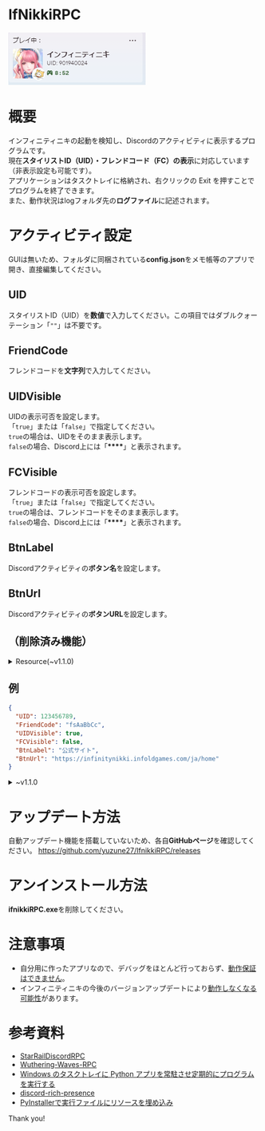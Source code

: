 # IfNikkiRPC

![Discord Rich Presence](./img/rpc.PNG)

# 概要
インフィニティニキの起動を検知し、Discordのアクティビティに表示するプログラムです。<br>
現在**スタイリストID（UID）・フレンドコード（FC）の表示**に対応しています（非表示設定も可能です）。<br>
アプリケーションはタスクトレイに格納され、右クリックの Exit を押すことでプログラムを終了できます。<br>
また、動作状況はlogフォルダ先の**ログファイル**に記述されます。

# アクティビティ設定
GUIは無いため、フォルダに同梱されている**config.json**をメモ帳等のアプリで開き、直接編集してください。

## UID
スタイリストID（UID）を**数値**で入力してください。この項目ではダブルクォーテーション「`""`」は不要です。

## FriendCode
フレンドコードを**文字列**で入力してください。

## UIDVisible
UIDの表示可否を設定します。<br>
「`true`」または「`false`」で指定してください。<br>
`true`の場合は、UIDをそのまま表示します。<br>
`false`の場合、Discord上には「__****__」と表示されます。

## FCVisible
フレンドコードの表示可否を設定します。<br>
「`true`」または「`false`」で指定してください。<br>
`true`の場合は、フレンドコードをそのまま表示します。<br>
`false`の場合、Discord上には「__****__」と表示されます。

## BtnLabel
Discordアクティビティの**ボタン名**を設定します。

## BtnUrl
Discordアクティビティの**ボタンURL**を設定します。

## （削除済み機能）
<details>
<summary>Resource(~v1.1.0)</summary>

インストール先フォルダのファイルからUIDを自動検出する手法を取っています。<br>
インフィニティニキのゲームリソースが保存されているフォルダを絶対パスで指定します。<br>
ディレクトリの移動は**バックスラッシュ2つ**「`\\`」を使ってください。

</details>

## 例
```json
{
  "UID": 123456789,
  "FriendCode": "fsAaBbCc",
  "UIDVisible": true,
  "FCVisible": false,
  "BtnLabel": "公式サイト",
  "BtnUrl": "https://infinitynikki.infoldgames.com/ja/home"
}
```

<details>
<summary>~v1.1.0</summary>

```json
{
  "Resource": "D:\\Program Files\\InfinityNikki\\",
  "UIDVisible": true,
  "BtnLabel": "公式サイト",
  "BtnUrl": "https://infinitynikki.infoldgames.com/ja/home"
}
```

</details>

# アップデート方法
自動アップデート機能を搭載していないため、各自**GitHubページ**を確認してください。
https://github.com/yuzune27/IfnikkiRPC/releases

# アンインストール方法
**ifnikkiRPC.exe**を削除してください。

# 注意事項
* 自分用に作ったアプリなので、デバッグをほとんど行っておらず、<INS>動作保証はできません</INS>。
* インフィニティニキの今後のバージョンアップデートにより<INS>動作しなくなる可能性</INS>があります。

# 参考資料
- [StarRailDiscordRPC](https://github.com/Gattxxa/StarRailDiscordRPC)
- [Wuthering-Waves-RPC](https://github.com/xAkre/Wuthering-Waves-RPC)
- [Windows のタスクトレイに Python アプリを常駐させ定期的にプログラムを実行する](https://qiita.com/bassan/items/3025eeb6fd2afa03081b)
- [discord-rich-presence](https://pypi.org/project/discord-rich-presence/)
- [PyInstallerで実行ファイルにリソースを埋め込み](https://qiita.com/firedfly/items/f6de5cfb446da4b53eeb)

Thank you!